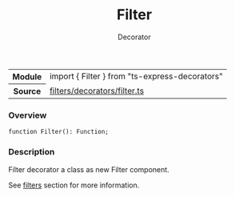 <header class="symbol-info-header">    <h1 id="filter">Filter</h1>    <label class="symbol-info-type-label decorator">Decorator</label>      </header>
<section class="symbol-info">      <table class="is-full-width">        <tbody>        <tr>          <th>Module</th>          <td>            <div class="lang-typescript">                <span class="token keyword">import</span> { Filter }                 <span class="token keyword">from</span>                 <span class="token string">"ts-express-decorators"</span>                            </div>          </td>        </tr>        <tr>          <th>Source</th>          <td>            <a href="https://romakita.github.io/ts-express-decorators/#//blob/v2.16.0/src/filters/decorators/filter.ts#L0-L0">                filters/decorators/filter.ts            </a>        </td>        </tr>                </tbody>      </table>    </section>

### Overview

<pre><code class="typescript-lang">function <span class="token function">Filter</span><span class="token punctuation">(</span><span class="token punctuation">)</span><span class="token punctuation">:</span> Function<span class="token punctuation">;</span></code></pre>

### Description

Filter decorator a class as new Filter component.

See [filters](docs/filters.md) section for more information.
